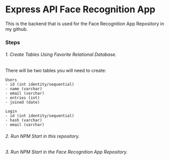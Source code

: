 # Express API Face Recognition App

This is the backend that is used for the Face Recognition App Repository in my github.



### Steps

###### 1. Create Tables Using Favorite Relational Database.

There will be two tables you will need to create:

```
Users
- id (int identity/sequential)
- name (varchar)
- email (varchar)
- entries (int)
- joined (date)
```

```
Login
- id (int identity/sequential)
- hash (varchar)
- email (varchar)
```
###### 2. Run NPM Start in this repository.

###### 3. Run NPM Start in the Face Recognition App Repository.
